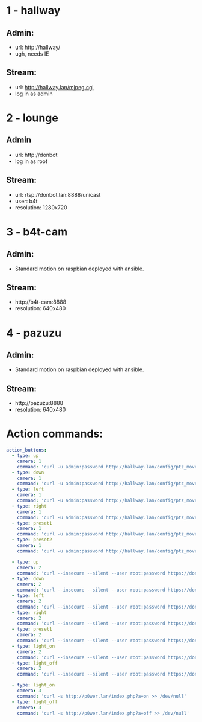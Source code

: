 # 1 - hallway

## Admin:
- url: http://hallway/
- ugh, needs IE

## Stream:
- url: http://hallway.lan/mjpeg.cgi
- log in as admin

# 2 - lounge

## Admin
- url: http://donbot
- log in as root

## Stream:
- url: rtsp://donbot.lan:8888/unicast
- user: b4t
- resolution: 1280x720

# 3 - b4t-cam

## Admin:
- Standard motion on raspbian deployed with ansible.

## Stream:
- http://b4t-cam:8888
- resolution: 640x480

# 4 - pazuzu

## Admin:
- Standard motion on raspbian deployed with ansible.

## Stream:
- http://pazuzu:8888
- resolution: 640x480


# Action commands:
```yaml
action_buttons:
  - type: up
    camera: 1
    command: 'curl -u admin:password http://hallway.lan/config/ptz_move_rel.cgi -d"t=5"'
  - type: down
    camera: 1
    command: 'curl -u admin:password http://hallway.lan/config/ptz_move_rel.cgi -d"t=-5"'
  - type: left
    camera: 1
    command: 'curl -u admin:password http://hallway.lan/config/ptz_move_rel.cgi -d"p=-5"'
  - type: right
    camera: 1
    command: 'curl -u admin:password http://hallway.lan/config/ptz_move_rel.cgi -d"p=5"'
  - type: preset1
    camera: 1
    command: 'curl -u admin:password http://hallway.lan/config/ptz_move.cgi -d"p=180" -d"t=50"'
  - type: preset2
    camera: 1
    command: 'curl -u admin:password http://hallway.lan/config/ptz_move.cgi -d"p=0" -d"t=0"'

  - type: up
    camera: 2
    command: 'curl --insecure --silent --user root:password https://donbot.lan/cgi-bin/action.cgi -d"cmd=motor_up" -d"val=50" > /dev/null'
  - type: down
    camera: 2
    command: 'curl --insecure --silent --user root:password https://donbot.lan/cgi-bin/action.cgi -d"cmd=motor_down" -d"val=50" > /dev/null'
  - type: left
    camera: 2
    command: 'curl --insecure --silent --user root:password https://donbot.lan/cgi-bin/action.cgi -d"cmd=motor_left" -d"val=50" > /dev/null'
  - type: right
    camera: 2
    command: 'curl --insecure --silent --user root:password https://donbot.lan/cgi-bin/action.cgi -d"cmd=motor_right" -d"val=50" > /dev/null'
  - type: preset1
    camera: 2
    command: 'curl --insecure --silent --user root:password https://donbot.lan/cgi-bin/action.cgi -d"cmd=motor_calibrate" > /dev/null'
  - type: light_on
    camera: 2
    command: 'curl --insecure --silent --user root:password https://donbot.lan/cgi-bin/action.cgi -d"cmd=ir_cut_off" > /dev/null && curl --insecure --silent --user root:password https://donbot.lan/cgi-bin/action.cgi -d"cmd=ir_led_on" > /dev/null'
  - type: light_off
    camera: 2
    command: 'curl --insecure --silent --user root:password https://donbot.lan/cgi-bin/action.cgi -d"cmd=ir_cut_on" > /dev/null && curl --insecure --silent --user root:password https://donbot.lan/cgi-bin/action.cgi -d"cmd=ir_led_off" > /dev/null'

  - type: light_on
    camera: 3
    command: 'curl -s http://p0wer.lan/index.php?a=on >> /dev/null'
  - type: light_off
    camera: 3
    command: 'curl -s http://p0wer.lan/index.php?a=off >> /dev/null'
```




